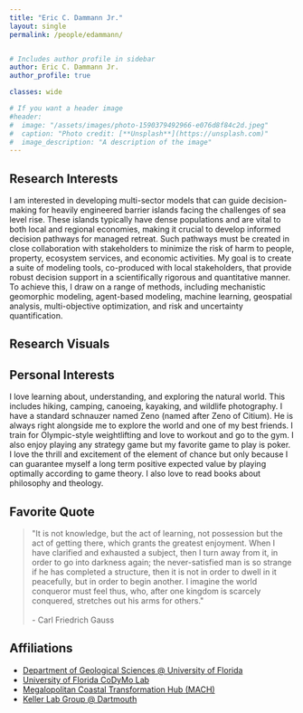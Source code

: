 ```yaml
---
title: "Eric C. Dammann Jr."
layout: single
permalink: /people/edammann/


# Includes author profile in sidebar
author: Eric C. Dammann Jr.
author_profile: true

classes: wide

# If you want a header image
#header:
#  image: "/assets/images/photo-1590379492966-e076d8f84c2d.jpeg"
#  caption: "Photo credit: [**Unsplash**](https://unsplash.com)"
#  image_description: "A description of the image"
---
```


## Research Interests

I am interested in developing multi-sector models that can guide decision-making for heavily engineered barrier islands facing the challenges of sea level rise. These islands typically have dense populations and are vital to both local and regional economies, making it crucial to develop informed decision pathways for managed retreat. Such pathways must be created in close collaboration with stakeholders to minimize the risk of harm to people, property, ecosystem services, and economic activities. My goal is to create a suite of modeling tools, co-produced with local stakeholders, that provide robust decision support in a scientifically rigorous and quantitative manner. To achieve this, I draw on a range of methods, including mechanistic geomorphic modeling, agent-based modeling, machine learning, geospatial analysis, multi-objective optimization, and risk and uncertainty quantification.

## Research Visuals



## Personal Interests

I love learning about, understanding, and exploring the natural world. This includes hiking, camping, canoeing, kayaking, and wildlife photography. I have a standard schnauzer named Zeno (named after Zeno of Citium). He is always right alongside me to explore the world and one of my best friends. I train for Olympic-style weightlifting and love to workout and go to the gym. I also enjoy playing any strategy game but my favorite game to play is poker. I love the thrill and excitement of the element of chance but only because I can guarantee myself a long term positive expected value by playing optimally according to game theory. I also love to read books about philosophy and theology.

## Favorite Quote

<blockquote>
"It is not knowledge, but the act of learning, not possession but the act of getting there, which grants the greatest enjoyment. When I have clarified and exhausted a subject, then I turn away from it, in order to go into darkness again; the never-satisfied man is so strange if he has completed a structure, then it is not in order to dwell in it peacefully, but in order to begin another. I imagine the world conqueror must feel thus, who, after one kingdom is scarcely conquered, stretches out his arms for others."
<br><br>
  - Carl Friedrich Gauss
</blockquote>

## Affiliations

* [Department of Geological Sciences @ University of Florida](https://geology.ufl.edu/)
* [University of Florida CoDyMo Lab](/index)
* [Megalopolitan Coastal Transformation Hub (MACH)](https://coastalhub.org/)
* [Keller Lab Group @ Dartmouth](https://keller-lab.github.io/)
